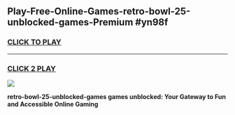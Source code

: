 
## Play-Free-Online-Games-retro-bowl-25-unblocked-games-Premium #yn98f
<h3>
<a href="https://premium.freeplayer.one?title=retro-bowl-25-unblocked-games&ref=8M">CLICK TO PLAY</a></h3>
<hr>

<h3>
<a href="https://premium.freeplayer.one?title=retro-bowl-25-unblocked-games&ref=8M">CLICK 2 PLAY</a>
  
</h3>

<a href="https://premium.freeplayer.one?title=retro-bowl-25-unblocked-games&ref=8M"><img src="https://clearcache.store/games.png"></a>


**retro-bowl-25-unblocked-games games unblocked: Your Gateway to Fun and Accessible Online Gaming**
